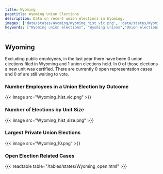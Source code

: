 ```yaml
---
title: Wyoming
pagetitle: Wyoming Union Elections
description: Data on recent union elections in Wyoming.
images: ['data/states/Wyoming/Wyoming_hist_vic.png', 'data/states/Wyoming/Wyoming_hist_size.png', 'data/states/Wyoming/Wyoming_10.png']
keywords: ["Wyoming union elections", "Wyoming unions","Union elections"]
---
```

##  Wyoming

Excluding public employees, in the last year there have been 0 union elections filed in Wyoming and 1 union elections held. In 0 of those elections a new unit was certified. There are currently 0 open representation cases and 0 of are still waiting to vote.

### Number Employees in a Union Election by Outcome
{{< image src="Wyoming_hist_vic.png" >}}

### Number of Elections by Unit Size
{{< image src="Wyoming_hist_size.png" >}}

### Largest Private Union Elections
{{< image src="Wyoming_10.png" >}}

### Open Election Related Cases
{{< readtable table="/tables/states/Wyoming_open.html" >}}

